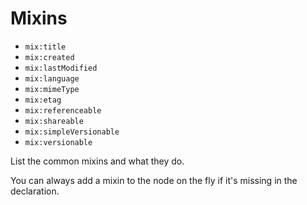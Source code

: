 Mixins
================================================

- ```mix:title```
- ```mix:created```
- ```mix:lastModified```
- ```mix:language```
- ```mix:mimeType```
- ```mix:etag```
- ```mix:referenceable```
- ```mix:shareable```
- ```mix:simpleVersionable```
- ```mix:versionable```

List the common mixins and what they do.

You can always add a mixin to the node on the fly if it's missing in the declaration.
